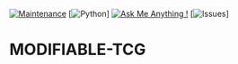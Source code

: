[![Maintenance](https://img.shields.io/badge/Maintained%3F-yes-green.svg)](https://GitHub.com/Naereen/StrapDown.js/graphs/commit-activity)
[![Python](https://img.shields.io/badge/python-3.7_|_3.8_|_3.9-blue.svg)]
[![Ask Me Anything !](https://img.shields.io/badge/Ask%20me-anything-1abc9c.svg)](https://GitHub.com/AlphaBeta906)
[![Issues](https://img.shields.io/github/issues/alphabeta906/Modifiable-TCG)]
# MODIFIABLE-TCG
